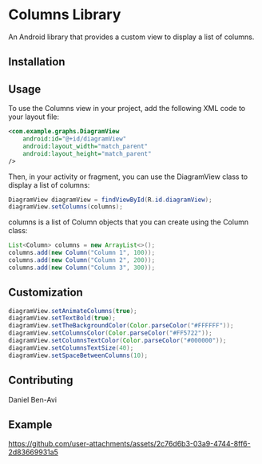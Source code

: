 # Columns Library

An Android library that provides a custom view to display a list of columns.

## Installation

## Usage

To use the Columns view in your project, add the following XML code to your layout file:

```xml
<com.example.graphs.DiagramView
    android:id="@+id/diagramView"
    android:layout_width="match_parent"
    android:layout_height="match_parent"
/>
```

Then, in your activity or fragment, you can use the DiagramView class to display a list of columns:

```java
DiagramView diagramView = findViewById(R.id.diagramView);
diagramView.setColumns(columns);
```

columns is a list of Column objects that you can create using the Column class:

```java
List<Column> columns = new ArrayList<>();
columns.add(new Column("Column 1", 100));
columns.add(new Column("Column 2", 200));
columns.add(new Column("Column 3", 300));
```

## Customization

```java
diagramView.setAnimateColumns(true);
diagramView.setTextBold(true);
diagramView.setTheBackgroundColor(Color.parseColor("#FFFFFF"));
diagramView.setColumnsColor(Color.parseColor("#FF5722"));
diagramView.setColumnsTextColor(Color.parseColor("#000000"));
diagramView.setColumnsTextSize(40);
diagramView.setSpaceBetweenColumns(10);
```

## Contributing
Daniel Ben-Avi

## Example
https://github.com/user-attachments/assets/2c76d6b3-03a9-4744-8ff6-2d83669931a5

